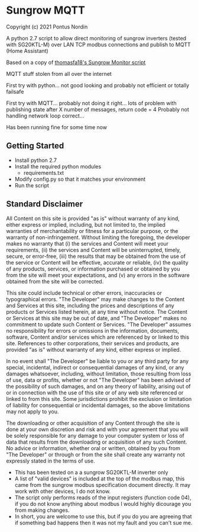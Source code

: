 # Sungrow MQTT
Copyright (c) 2021 Pontus Nordin

A python 2.7 script to allow direct monitoring of sungrow inverters (tested with SG20KTL-M) over LAN TCP modbus connections and publish to MQTT (Home Assistant)

Based on a copy of [thomasfa18's Sungrow Monitor script](https://github.com/thomasfa18/solar-sungrow)

MQTT stuff stolen from all over the internet

First try with python... not good looking and probably not efficient or totally failsafe

First try with MQTT... probably not doing it right... lots of problem with publishing state after X number of messages, return code = 4
Probably not handling network loop correct...

Has been running fine for some time now 

## Getting Started
- Install python 2.7
- Install the required python modules
  - requirements.txt
- Modify config.py so that it matches your environment 
- Run the script
  
## Standard Disclaimer
All Content on this site is provided "as is" without warranty of any kind, either express or implied, including, but not limited to, the implied warranties of merchantability or fitness for a particular purpose, or the warranty of non-infringement. Without limiting the foregoing, the developer makes no warranty that
(i) the services and Content will meet your requirements,
(ii) the services and Content will be uninterrupted, timely, secure, or error-free,
(iii) the results that may be obtained from the use of the service or Content will be effective, accurate or reliable,
(iv) the quality of any products, services, or information purchased or obtained by you from the site will meet your expectations, and
(v) any errors in the software obtained from the site will be corrected. 

This site could include technical or other errors, inaccuracies or typographical errors. "The Developer" may make changes to the Content and Services at this site, including the prices and descriptions of any products or Services listed herein, at any time without notice. The Content or Services at this site may be out of date, and "The Developer" makes no commitment to update such Content or Services. "The Developer" assumes no responsibility for errors or omissions in the information, documents, software, Content and/or services which are referenced by or linked to this site. References to other corporations, their services and products, are provided "as is" without warranty of any kind, either express or implied.

In no event shall "The Developer" be liable to you or any third party for any special, incidental, indirect or consequential damages of any kind, or any damages whatsoever, including, without limitation, those resulting from loss of use, data or profits, whether or not "The Developer" has been advised of the possibility of such damages, and on any theory of liability, arising out of or in connection with the use of this site or of any web site referenced or linked to from this site. Some jurisdictions prohibit the exclusion or limitation of liability for consequential or incidental damages, so the above limitations may not apply to you.

The downloading or other acquisition of any Content through the site is done at your own discretion and risk and with your agreement that you will be solely responsible for any damage to your computer system or loss of data that results from the downloading or acquisition of any such Content. No advice or information, whether oral or written, obtained by you from "The Developer" or through or from the site shall create any warranty not expressly stated in the terms of use.

  - This has been tested on a a sungrow SG20KTL-M inverter only
  - A list of "valid devices" is included at the top of the modbus map, this came from the sungrow modbus specification document directly. It may work with other devices, I do not know.
  - The script only performs reads of the input registers (function code 04), if you do not know anything about modbus I would highly dicourage you from making changes.
  - In short, you are welcome to use this, but if you do you are agreeing that if something bad happens then it was not my fault and you can't sue me.
